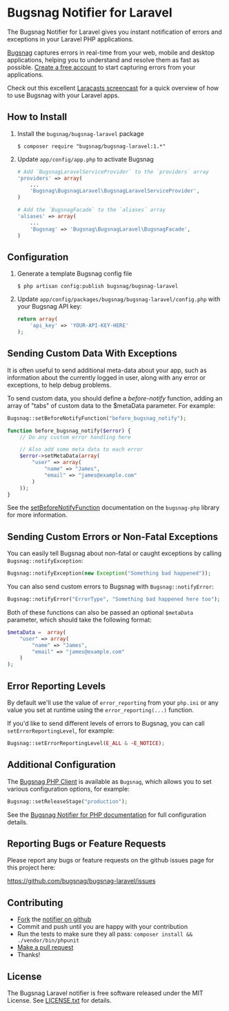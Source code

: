 Bugsnag Notifier for Laravel
============================

The Bugsnag Notifier for Laravel gives you instant notification of errors and
exceptions in your Laravel PHP applications.

[Bugsnag](https://bugsnag.com) captures errors in real-time from your web, 
mobile and desktop applications, helping you to understand and resolve them 
as fast as possible. [Create a free account](https://bugsnag.com) to start 
capturing errors from your applications.

Check out this excellent [Laracasts screencast](https://laracasts.com/lessons/better-error-tracking-with-bugsnag) for a quick overview of how to use Bugsnag with your Laravel apps.


How to Install
--------------

1.  Install the `bugsnag/bugsnag-laravel` package

    ```shell
    $ composer require "bugsnag/bugsnag-laravel:1.*"
    ```

2.  Update `app/config/app.php` to activate Bugsnag

    ```php
    # Add `BugsnagLaravelServiceProvider` to the `providers` array
    'providers' => array(
        ...
        'Bugsnag\BugsnagLaravel\BugsnagLaravelServiceProvider',
    )

    # Add the `BugsnagFacade` to the `aliases` array
    'aliases' => array(
        ...
        'Bugsnag' => 'Bugsnag\BugsnagLaravel\BugsnagFacade',
    )
    ```


Configuration
-------------

1.  Generate a template Bugsnag config file

    ```shell
    $ php artisan config:publish bugsnag/bugsnag-laravel
    ```

2.  Update `app/config/packages/bugsnag/bugsnag-laravel/config.php` with your
    Bugsnag API key:

    ```php
    return array(
        'api_key' => 'YOUR-API-KEY-HERE'
    );
    ```


Sending Custom Data With Exceptions
-----------------------------------

It is often useful to send additional meta-data about your app, such as 
information about the currently logged in user, along with any
error or exceptions, to help debug problems. 

To send custom data, you should define a *before-notify* function, 
adding an array of "tabs" of custom data to the $metaData parameter. For example:

```php
Bugsnag::setBeforeNotifyFunction("before_bugsnag_notify");

function before_bugsnag_notify($error) {
    // Do any custom error handling here

    // Also add some meta data to each error
    $error->setMetaData(array(
        "user" => array(
            "name" => "James",
            "email" => "james@example.com"
        )
    ));
}
```

See the [setBeforeNotifyFunction](https://bugsnag.com/docs/notifiers/php#setbeforenotifyfunction)
documentation on the `bugsnag-php` library for more information.


Sending Custom Errors or Non-Fatal Exceptions
---------------------------------------------

You can easily tell Bugsnag about non-fatal or caught exceptions by 
calling `Bugsnag::notifyException`:

```php
Bugsnag::notifyException(new Exception("Something bad happened"));
```

You can also send custom errors to Bugsnag with `Bugsnag::notifyError`:

```php
Bugsnag::notifyError("ErrorType", "Something bad happened here too");
```

Both of these functions can also be passed an optional `$metaData` parameter,
which should take the following format:

```php
$metaData =  array(
    "user" => array(
        "name" => "James",
        "email" => "james@example.com"
    )
);
```


Error Reporting Levels
----------------------

By default we'll use the value of `error_reporting` from your `php.ini`
or any value you set at runtime using the `error_reporting(...)` function.

If you'd like to send different levels of errors to Bugsnag, you can call
`setErrorReportingLevel`, for example:

```php
Bugsnag::setErrorReportingLevel(E_ALL & ~E_NOTICE);
```


Additional Configuration
------------------------

The [Bugsnag PHP Client](https://bugsnag.com/docs/notifiers/php)
is available as `Bugsnag`, which allows you to set various
configuration options, for example:

```php
Bugsnag::setReleaseStage("production");
```

See the [Bugsnag Notifier for PHP documentation](https://bugsnag.com/docs/notifiers/php#additional-configuration)
for full configuration details.


Reporting Bugs or Feature Requests
----------------------------------

Please report any bugs or feature requests on the github issues page for this
project here:

<https://github.com/bugsnag/bugsnag-laravel/issues>


Contributing
------------

-   [Fork](https://help.github.com/articles/fork-a-repo) the [notifier on github](https://github.com/bugsnag/bugsnag-laravel)
-   Commit and push until you are happy with your contribution
-   Run the tests to make sure they all pass: `composer install && ./vendor/bin/phpunit`
-   [Make a pull request](https://help.github.com/articles/using-pull-requests)
-   Thanks!


License
-------

The Bugsnag Laravel notifier is free software released under the MIT License. 
See [LICENSE.txt](https://github.com/bugsnag/bugsnag-laravel/blob/master/LICENSE.txt) for details.
